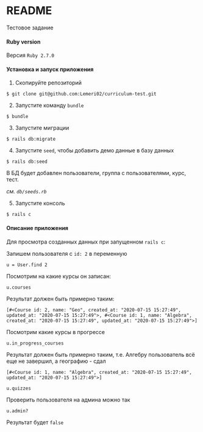 # README

Тестовое задание

#### Ruby version

Версия `Ruby 2.7.0`

#### Установка и запуск приложения

1. Скопируйте репозиторий

```
$ git clone git@github.com:Lemeri02/curriculum-test.git
```

2. Запустите команду `bundle`
```
$ bundle
```
3. Запустите миграции
```
$ rails db:migrate
```

4. Запустите `seed`, чтобы добавить демо данные в базу данных
```
$ rails db:seed
```

В БД будет добавлен пользователи, группа с пользователями, курс, тест.

_см. `db/seeds.rb`_

5. Запустите консоль
```
$ rails c
```

#### Описание приложения

Для просмотра созданных данных при запущенном `rails c`:

Запишем пользователя c `id: 2` в переменную
```
u = User.find 2
```

Посмотрим на какие курсы он записан:

```
u.courses
```
Результат должен быть примерно таким:
```
[#<Course id: 2, name: "Geo", created_at: "2020-07-15 15:27:49", updated_at: "2020-07-15 15:27:49">, #<Course id: 1, name: "Algebra", created_at: "2020-07-15 15:27:49", updated_at: "2020-07-15 15:27:49">]
```

Посмотрим какие курсы в прогрессе

```
u.in_progress_courses
```

Результат должен быть примерно таким, т.е. Алгебру пользователь всё еще не завершил, а географию - сдал
```
[#<Course id: 1, name: "Algebra", created_at: "2020-07-15 15:27:49", updated_at: "2020-07-15 15:27:49">]
```
```
u.quizzes
```

Проверить пользователя на админа можно так
```
u.admin?
```
Результат будет `false`
